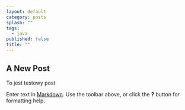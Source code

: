 ```yaml
---
layout: default
category: posts
splash: ""
tags: 
  - java
published: false
title: ""
---
```


## A New Post

To jest testowy post

Enter text in [Markdown](http://daringfireball.net/projects/markdown/). Use the toolbar above, or click the **?** button for formatting help.
